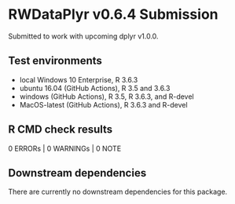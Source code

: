 # RWDataPlyr v0.6.4 Submission 

Submitted to work with upcoming dplyr v1.0.0.

## Test environments
* local Windows 10 Enterprise, R 3.6.3
* ubuntu 16.04 (GitHub Actions), R 3.5 and 3.6.3
* windows (GitHub Actions), R 3.5, R 3.6.3, and R-devel
* MacOS-latest (GitHub Actions), R 3.6.3 and R-devel

## R CMD check results

0 ERRORs | 0 WARNINGs | 0 NOTE


## Downstream dependencies
There are currently no downstream dependencies for this package.
